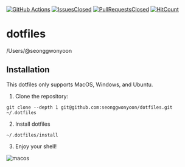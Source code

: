 [![GitHub Actions](https://github.com/seonggwonyoon/dotfiles/workflows/dotfiles/badge.svg)](https://github.com/seonggwonyoon/dotfiles/actions)
[![IssuesClosed](https://img.shields.io/github/issues-closed/seonggwonyoon/dotfiles.svg?style=flat-square)](https://github.com/seonggwonyoon/dotfiles/issues)
[![PullRequestsClosed](https://img.shields.io/github/issues-pr-closed/seonggwonyoon/dotfiles.svg?style=flat-square)](https://github.com/seonggwonyoon/dotfiles/pulls)
[![HitCount](http://hits.dwyl.io/seonggwonyoon/dotfiles.svg)](http://hits.dwyl.io/seonggwonyoon/dotfiles)

dotfiles
=========

/Users/@seonggwonyoon

Installation
------------

This dotfiles only supports MacOS, Windows, and Ubuntu.

  1. Clone the repository:

    git clone --depth 1 git@github.com:seonggwonyoon/dotfiles.git ~/.dotfiles

  2. Install dotfiles

	~/.dotfiles/install

  3. Enjoy your shell!

![macos](https://raw.githubusercontent.com/seonggwonyoon/dotfiles/master/assets/macos.png)
